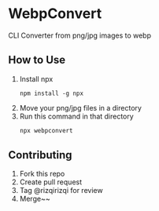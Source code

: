 # WebpConvert
CLI Converter from png/jpg images to webp

## How to Use
1. Install npx
   ```
   npm install -g npx
   ```
2. Move your png/jpg files in a directory
3. Run this command in that directory
   ```bash
   npx webpconvert
   ```

## Contributing
1. Fork this repo
2. Create pull request
3. Tag @rizqirizqi for review
4. Merge~~

